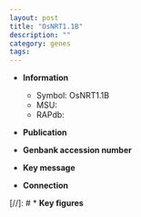 ```yaml
---
layout: post
title: "OsNRT1.1B"
description: ""
category: genes
tags: 
---
```


* **Information**  
    + Symbol: OsNRT1.1B  
    + MSU:   
    + RAPdb:   

* **Publication**  

* **Genbank accession number**  

* **Key message**  

* **Connection**  

[//]: # * **Key figures**  


